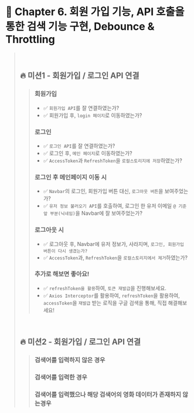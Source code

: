 <br>

# 📝 Chapter 6. 회원 가입 기능, API 호출을 통한 검색 기능 구현, Debounce & Throttling
>
><br>
>
> ## 🔥 미션1 - 회원가입 / 로그인 API 연결
> > ### 회원가입
> > - ✅ `회원가입 API`를 잘 연결하였는가?
> > - ✅ 회원가입 후, `login 페이지`로 이동하였는가? 
> > ### 로그인
> > - ✅ `로그인 API`를 잘 연결하였는가?
> > - ✅ 로그인 후, `메인 페이지`로 이동하였는가?
> > - ✅ `AccessToken`과 `RefreshToken`을 `로컬스토리지에 저장`하였는가?
> >
> > ### 로그인 후 메인페이지 이동 시
> > - ✅ `Navbar`의 로그인, 회원가입 버튼 대신, `로그아웃 버튼`을 보여주었는가?
> > - ✅ `유저 정보 불러오기 API`를 호출하여, 로그인 한 유저 이메일 `@ 기준 앞 부분(닉네임)`을 Navbar에 잘 보여주었는가?
> > 
> > ### 로그아웃 시
> > - ✅ 로그아웃 후, Navbar에 유저 정보가, 사라지며, `로그인, 회원가입 버튼이 다시 생겼는가?`
> > - ✅ `AccessToken`과, `RefreshToken`을 `로컬스토리지에서 제거`하였는가?
> > ### 추가로 해보면 좋아요!
> > - ✅  `refreshToken을 활용`하여, `토큰 재발급`을 진행해보세요.
> > - ✅ `Axios Interceptor`를 활용하여, `refreshToken`을 활용하여, `accessToken`을 `재발급` 받는 로직을 구글 검색을 통해, 직접 해결해보세요!
> 
> <br>
> 
> ## 🔥 미션2 - 회원가입 / 로그인 API 연결
> > ### 검색어를 입력하지 않은 경우
> > 
> > ### 검색어를 입력한 경우
> > 
> > ### 검색어를 입력했으나 해당 검색어의 영화 데이터가 존재하지 않는경우
> >
> >